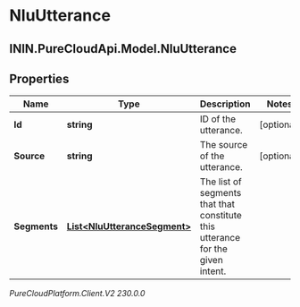 # NluUtterance

## ININ.PureCloudApi.Model.NluUtterance

## Properties

|Name | Type | Description | Notes|
|------------ | ------------- | ------------- | -------------|
| **Id** | **string** | ID of the utterance. | [optional] |
| **Source** | **string** | The source of the utterance. | [optional] |
| **Segments** | [**List&lt;NluUtteranceSegment&gt;**](NluUtteranceSegment) | The list of segments that that constitute this utterance for the given intent. | |



_PureCloudPlatform.Client.V2 230.0.0_
